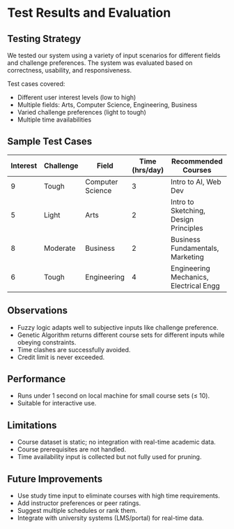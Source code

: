 # Test Results and Evaluation

## Testing Strategy

We tested our system using a variety of input scenarios for different fields and challenge preferences. The system was evaluated based on correctness, usability, and responsiveness.

Test cases covered:
- Different user interest levels (low to high)
- Multiple fields: Arts, Computer Science, Engineering, Business
- Varied challenge preferences (light to tough)
- Multiple time availabilities

## Sample Test Cases

| Interest | Challenge | Field            | Time (hrs/day) | Recommended Courses                   |
|----------|-----------|------------------|----------------|----------------------------------------|
| 9        | Tough     | Computer Science | 3              | Intro to AI, Web Dev                   |
| 5        | Light     | Arts             | 2              | Intro to Sketching, Design Principles  |
| 8        | Moderate  | Business         | 2              | Business Fundamentals, Marketing       |
| 6        | Tough     | Engineering      | 4              | Engineering Mechanics, Electrical Engg |

## Observations
- Fuzzy logic adapts well to subjective inputs like challenge preference.
- Genetic Algorithm returns different course sets for different inputs while obeying constraints.
- Time clashes are successfully avoided.
- Credit limit is never exceeded.

## Performance
- Runs under 1 second on local machine for small course sets (≤ 10).
- Suitable for interactive use.

## Limitations
- Course dataset is static; no integration with real-time academic data.
- Course prerequisites are not handled.
- Time availability input is collected but not fully used for pruning.

## Future Improvements
- Use study time input to eliminate courses with high time requirements.
- Add instructor preferences or peer ratings.
- Suggest multiple schedules or rank them.
- Integrate with university systems (LMS/portal) for real-time data.

